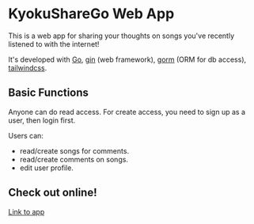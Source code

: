 # KyokuShareGo Web App

This is a web app for sharing your thoughts on songs you've recently listened to with the internet!

It's developed with [Go](https://github.com/golang/go), [gin](https://github.com/gin-gonic/gin) (web framework), [gorm](https://github.com/go-gorm/gorm) (ORM for db access), [tailwindcss](https://github.com/tailwindlabs/tailwindcss).

## Basic Functions

Anyone can do read access.
For create access, you need to sign up as a user, then login first.

Users can:
- read/create songs for comments.
- read/create comments on songs.
- edit user profile.

## Check out online!

[Link to app](https://kyokusharego.onrender.com/)


